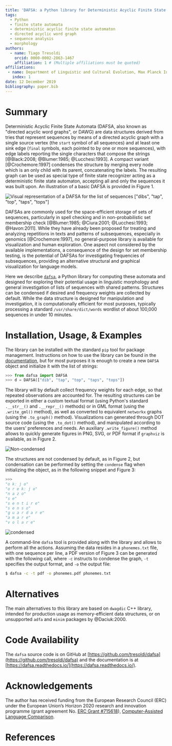 ```yaml
---
title: 'DAFSA: a Python library for Deterministic Acyclic Finite State Automata'
tags:
  - Python
  - finite state automata
  - deterministic acyclic finite state automaton
  - directed acyclic word graph
  - sequence analysis
  - morphology
authors:
  - name: Tiago Tresoldi
    orcid: 0000-0002-2863-1467
    affiliation: 1 # (Multiple affiliations must be quoted)
affiliations:
 - name: Department of Linguistic and Cultural Evolution, Max Planck Institute for the Science of Human History
   index: 1
date: 12 December 2019
bibliography: paper.bib
---
```


# Summary

Deterministic Acyclic Finite State Automata (DAFSA, also known as "directed acyclic word graphs", or DAWG) are data structures derived from tries that represent sequences by means of a directed acyclic graph with a single source vertex (the `start` symbol of all sequences) and at least one sink edge (`final` symbols, each pointed to by one or more sequences), with edge labels reporting the single characters that compose the strings [@Black:2008; @Blumer:1985; @Lucchesi:1993]. A compact variant [@Crochemore:1997] condenses the structure by merging every node which is an only child with its parent, concatenating the labels. The resulting graph can be used as special type of finite state recognizer acting as a deterministic finite state automaton, accepting all and only the sequences it was built upon. An illustration of a basic DAFSA is provided in Figure 1.

![Visual representation of a DAFSA for the list of sequences [`"dibs"`, `"tap"`, `"top"`, `"taps"`, `"tops"`]](https://raw.githubusercontent.com/tresoldi/dafsa/master/figures/example.png)

DAFSAs are commonly used for the space-efficient storage of sets of sequences, particularly in spell checking and in non-probabilistic set membership check [@Blumer:1985; @Ciura:2001; @Lucchesi:1993; @Havon:2011]. While they have already been proposed for treating and analyzing repetitions in texts and patterns of subsequences, especially in genomics [@Crochemore:1997], no general-purpose library is available for visualization and human exploration. One aspect not considered by the available implementations, a consequence of the design for set membership testing, is the potential of DAFSAs for investigating frequencies of subsequences, providing an alternative structural and graphical visualization for language models.

Here we describe [`dafsa`](https://pypi.org/project/dafsa/), a Python library for computing these automata and designed for exploring their potential usage in linguistic morphology and general investigation of lists of sequences with shared patterns. Structures can be condensed if desired and frequency weights are collected by default. While the data structure is designed for manipulation and investigation, it is computationally efficient for most purposes, typically processing a standard `/usr/share/dict/words` wordlist of about 100,000 sequences in under 10 minutes.

# Installation, Usage, & Examples

The library can be installed with the standard `pip` tool for
package management. Instructions on how to use the library
can be found in the [documentation](https://dafsa.readthedocs.io/en/latest/quickstart.html),
but for most purposes it is enough to create a new `DAFSA` object and
initialize it with the list of strings:

```python
>>> from dafsa import DAFSA
>>> d = DAFSA(["dib", "tap", "top", "taps", "tops"])
```

The library will by default collect frequency weights for each edge,
so that repeated observations are accounted for. The resulting structures
can be exported in either a custom textual format (using Python's standard
`.__str__()` and `.__repr__()` methods)
or in GML format (using the `.write_gml()` method),
as well as converted to equivalent `networkx` graphs (using the
`.to_graph()` method). Visualizations can
generated through DOT source code (using the `.to_dot()` method), and
manipulated according to the users' preferences and needs. An auxiliary
`.write_figure()` method allows to quickly generate figures in PNG, SVG,
or PDF format if `graphviz` is available, as in Figure 2.

![Non-condensed](https://raw.githubusercontent.com/tresoldi/dafsa/master/figures/phonemes.png)

The structures are not condensed by default, as in Figure 2, but condensation
can be performed by setting the `condense` flag when initializing the
object, as in the following snippet and Figure 3:

```python
>>>
"o kː j o"
"o r e kː j o"
"n a z o"
"s e"
"s e n t i r e"
"s e n s o"
"ɡ u a r d a r e"
"a m a r e"
"v o l a r e"
```

![condensed](https://raw.githubusercontent.com/tresoldi/dafsa/master/figures/reduced_phonemes.png)

A command-line `dafsa` tool is provided along with the library and allows
to perform all the actions. Assuming the data resides in a `phonemes.txt`
file, with one sequence per line, a PDF version of Figure 3 can be
generated with the following call, where `-c` instructs to condense the
graph, `-t` specifies the output format, and `-o` the output file:

```bash
$ dafsa -c -t pdf -o phonemes.pdf phonemes.txt
```

# Alternatives

The main alternatives to this library are based on `dwagdic` C++ library,
intended for production usage as memory-efficient data
structures, or on unsupported `adfa` and `minim` packages by
@Daciuk:2000.

# Code Availability

The `dafsa` source code is on GitHub at
[https://github.com/tresoldi/dafsa](https://github.com/tresoldi/dafsa)
and the documentation is at
[https://dafsa.readthedocs.io/](https://dafsa.readthedocs.io/).

# Acknowledgements

The author has received funding from the European Research Council (ERC)
under the European Union’s Horizon 2020 research and innovation
programme (grant agreement
No. [ERC Grant #715618](https://cordis.europa.eu/project/rcn/206320/factsheet/en)),
[Computer-Assisted Language Comparison](https://digling.org/calc/).

# References
